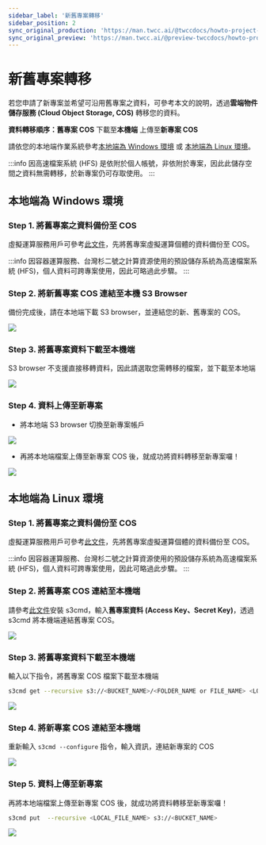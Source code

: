 ```yaml
---
sidebar_label: '新舊專案轉移'
sidebar_position: 2
sync_original_production: 'https://man.twcc.ai/@twccdocs/howto-project-data-transfer-zh' 
sync_original_preview: 'https://man.twcc.ai/@preview-twccdocs/howto-project-data-transfer-zh' 
---
```



# 新舊專案轉移

若您申請了新專案並希望可沿用舊專案之資料，可參考本文的說明，透過**雲端物件儲存服務 (Cloud Object Storage, COS)** 轉移您的資料。


**資料轉移順序：舊專案 COS** <i class="fa fa-forward" aria-hidden="true"></i> 下載至**本機端** <i class="fa fa-forward" aria-hidden="true"></i> 上傳至**新專案 COS**


請依您的本地端作業系統參考[本地端為 Windows 環境](#本地端為-Windows-環境) 或 [本地端為 Linux 環境](#本地端為-Linux-環境)。

:::info
因高速檔案系統 (HFS) 是依附於個人帳號，非依附於專案，因此此儲存空間之資料無需轉移，於新專案仍可存取使用。
:::


## 本地端為 Windows 環境

### Step 1. 將舊專案之資料備份至 COS

虛擬運算服務用戶可參考[此文件](../../cos/tutorials/backup-synchronize-restore)，先將舊專案虛擬運算個體的資料備份至 COS。

:::info
因容器運算服務、台灣杉二號之計算資源使用的預設儲存系統為高速檔案系統 (HFS)，個人資料可跨專案使用，因此可略過此步驟。
:::

### Step 2. 將新舊專案 COS 連結至本機 S3 Browser

備份完成後，請在本地端下載 S3 browser，並連結您的新、舊專案的 COS。
 
![](https://cos.twcc.ai/SYS-MANUAL/uploads/upload_cc9c3993933db51234e51b0cc5e75e25.png)


### Step 3. 將舊專案資料下載至本機端

S3 browser 不支援直接移轉資料，因此請選取您需轉移的檔案，並下載至本地端

![](https://cos.twcc.ai/SYS-MANUAL/uploads/upload_d41a89373a36a2eba08bd874ee1fa6b1.png)



### Step 4. 資料上傳至新專案

- 將本地端 S3 browser 切換至新專案帳戶

![](https://cos.twcc.ai/SYS-MANUAL/uploads/upload_fe577644e4b84612e23f54dd6c283968.png)


- 再將本地端檔案上傳至新專案 COS 後，就成功將資料轉移至新專案囉！

![](https://cos.twcc.ai/SYS-MANUAL/uploads/upload_e12c4399174d32bbe619eae62431d9dd.png)


    
## 本地端為 Linux 環境

### Step 1. 將舊專案之資料備份至 COS

虛擬運算服務用戶可參考[此文件](../../cos/tutorials/backup-synchronize-restore)，先將舊專案虛擬運算個體的資料備份至 COS。

:::info
因容器運算服務、台灣杉二號之計算資源使用的預設儲存系統為高速檔案系統 (HFS)，個人資料可跨專案使用，因此可略過此步驟。
:::

### Step 2. 將舊專案 COS 連結至本機端

請參考[此文件](https://man.twcc.ai/@twccdocs/cosbackup-zh#%E5%AE%89%E8%A3%9D%E8%88%87%E8%A8%AD%E5%AE%9A-s3cmd)安裝 s3cmd，輸入**舊專案資料 (Access Key、Secret Key)**，透過 s3cmd 將本機端連結舊專案 COS。

![](https://cos.twcc.ai/SYS-MANUAL/uploads/upload_c9dd90a6105018eecaa8f3e6f2d4f0fc.png)

    
### Step 3. 將舊專案資料下載至本機端

輸入以下指令，將舊專案 COS 檔案下載至本機端

```bash
s3cmd get --recursive s3://<BUCKET_NAME>/<FOLDER_NAME or FILE_NAME> <LOCAL_DIR>
```

![](https://cos.twcc.ai/SYS-MANUAL/uploads/upload_753677494251c17c870f9b816d6ec86e.png)


### Step 4. 將新專案 COS 連結至本機端

重新輸入 `s3cmd --configure` 指令，輸入資訊，連結新專案的 COS

![](https://cos.twcc.ai/SYS-MANUAL/uploads/upload_c9dd90a6105018eecaa8f3e6f2d4f0fc.png)

### Step 5. 資料上傳至新專案

再將本地端檔案上傳至新專案 COS 後，就成功將資料轉移至新專案囉！

```bash
s3cmd put  --recursive <LOCAL_FILE_NAME> s3://<BUCKET_NAME>
```

![](https://cos.twcc.ai/SYS-MANUAL/uploads/upload_20989598f5d1c34d52fce285a7c766cc.png)
